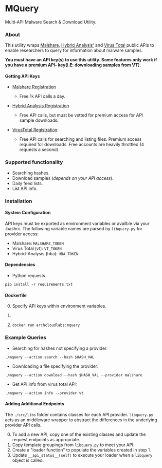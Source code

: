 # MQuery
Multi-API Malware Search &amp; Download Utility.

### About
This utility wraps [Malshare](https://www.malshare.com), [Hybrid
Analysis'](https://www.hybrid-analysis.com) and 
[Virus Total](https://www.virustotal.com) public APIs to enable researchers to 
query for information about malware samples.  

**You must have an API key(s) to use this utility. Some features only work if
you have a premium API- key(I.E: downloading samples from VT)**. 

#### Getting API Keys
* [Malshare Registration]()
    * Free 1k API calls a day.

* [Hybrid Analysis Registration]()
    * Free API calls, but must be vetted for premium access for API sample 
      downloads.
* [VirusTotal Registration]()
    * Free API calls for searching and listing files. Premium access required
      for downloads. Free accounts are heavily throttled (4 requests a second)

### Supported functionality
* Searching hashes.
* Download samples (*depends on your API access*).
* Daily feed lists.
* List API info.

### Installation
#### System Configuration
API keys must be exported as environment variables or availble via your .bashrc.
The following variable names are parsed by ```libquery.py``` for provider access:

* Malshare: ```MALSHARE_TOKEN```
* Virus Total (vt): ```VT_TOKEN```
* Hybrid-Analysis (hba): ```HBA_TOKEN```

#### Dependencies
* Python requests
```
pip install -r requirements.txt
```

#### Dockerfile
0. Specify API keys within environment variables.
1. ``` docker build . -t archcloudlabs:mquery"
2. ```docker run archcloudlabs:mquery ```

### Example Queries
* Searching for hashes not specifying a provider:
```
./mquery --action search --hash $HASH_VAL 
```

* Downloading a file specifying the provider:
```
./mquery --action download --hash $HASH_VAL --provider malshare
```

* Get API info from virus total API:
```
./mquery --action info --provider vt
```

#### Adding Additional Endpoints
The ``` ./src/libs ```  folder contains classes for each API provider. 
```libquery.py``` acts as an middleware wrapper to abstract the differences in 
the underlying provider API calls. 

0. To add a new API, copy one of the existing classes and update the request 
   endpoints as appropriate.
1. Copy template groupings from ```libquery.py``` to meet your API.
2. Create a  "loader function" to populate the variables created in step 1.
3. Update ```__api_status__(self)``` to execute your loader when a
   ```libquery``` object is called.
